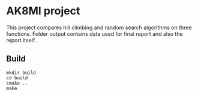 # AK8MI project
This project compares hill climbing and random search algorithms on three functions. Folder output contains data used for final report and also the report itself. 

## Build
```
mkdir build
cd build
cmake ..
make
```